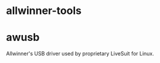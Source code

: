 allwinner-tools
===============

awusb
=====
Allwinner's USB driver used by proprietary LiveSuit for Linux.
